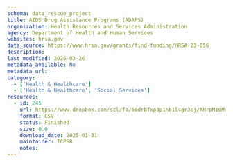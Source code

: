 ```yaml
---
schema: data_rescue_project 
title: AIDS Drug Assistance Programs (ADAPS)
organization: Health Resources and Services Administration
agency: Department of Health and Human Services
websites: hrsa.gov
data_source: https://www.hrsa.gov/grants/find-funding/HRSA-23-056
description: 
last_modified: 2025-03-26
metadata_available: No
metadata_url: 
category:
  - ['Health & Healthcare'] 
  - ['Health & Healthcare', 'Social Services'] 
resources:
  - id: 245
    url: https://www.dropbox.com/scl/fo/60drbfxp3p1hb1l4gr3cj/AHrpM10MrLH-0MvQHCcXFI4?rlkey=fps9vit5x2cg6367jhdykkl9a&dl=0
    format: CSV
    status: Finished
    size: 0.0
    download_date: 2025-01-31
    maintainer: ICPSR
    notes: 
---
```

